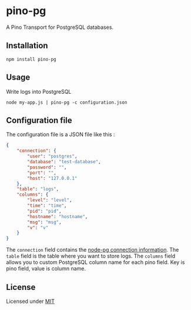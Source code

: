 # pino-pg
A Pino Transport for PostgreSQL databases.

## Installation
```
npm install pino-pg
```

## Usage
Write logs into PostgreSQL
```
node my-app.js | pino-pg -c configuration.json
```

## Configuration file
The configuration file is a JSON file like this :
```json
{
    "connection": {
        "user": "postgres",
        "database": "test-database",
        "password": "",
        "port": "",
        "host": "127.0.0.1"
    },
    "table": "logs",
    "columns": {
        "level": "level",
        "time": "time",
        "pid": "pid",
        "hostname": "hostname",
        "msg": "msg",
        "v": "v"
    }
}
```
The `connection` field contains the [node-pg connection information](https://node-postgres.com/features/connecting#Programmatic).
The `table` field is the table where you want to store logs.
The `columns` field allows you to custom PostgreSQL column name for each pino field. Key is pino field, value is column name.

## License
Licensed under [MIT](https://github.com/Xstoudi/pino-pg/blob/master/LICENSE.md)

